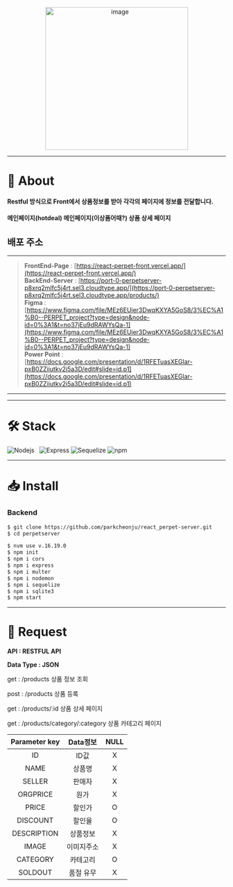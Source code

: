 <div align="center">
<img width="329" alt="image" src="https://user-images.githubusercontent.com/117795271/228409021-d39db6a9-7b40-4630-b779-5739818d0102.svg">
</div>

---

# 📌 About

#### Restful 방식으로 Front에서 상품정보를 받아 각각의 페이지에 정보를 전달합니다.

**메인페이지(hotdeal)
메인페이지(이상품어때?)
상품 상세 페이지**

## 배포 주소
---

> **FrontEnd-Page** : [https://react-perpet-front.vercel.app/](https://react-perpet-front.vercel.app/)<br> **BackEnd-Server** : [https://port-0-perpetserver-p8xrq2mlfc5j4rt.sel3.cloudtype.app/](https://port-0-perpetserver-p8xrq2mlfc5j4rt.sel3.cloudtype.app/products/)<br> **Figma** : [https://www.figma.com/file/MEz6EUier3DwqKXYA5GoS8/3%EC%A1%B0--PERPET_project?type=design&node-id=0%3A1&t=no37jEu9dRAWYsQa-1](https://www.figma.com/file/MEz6EUier3DwqKXYA5GoS8/3%EC%A1%B0--PERPET_project?type=design&node-id=0%3A1&t=no37jEu9dRAWYsQa-1)<br> **Power Point** : [https://docs.google.com/presentation/d/1RFETuasXEGlar-pxB0ZZiiutkv2i5a3D/edit#slide=id.p1](https://docs.google.com/presentation/d/1RFETuasXEGlar-pxB0ZZiiutkv2i5a3D/edit#slide=id.p1)<br>

---

---

# 🛠 Stack

![Nodejs][node-image]&nbsp;&nbsp;&nbsp;![Express][express-image] ![Sequelize][sequelize-image] ![npm](https://img.shields.io/badge/npm-CB3837?style=for-the-badge&logo=npm&logoColor=white)

---

# 📥 Install

### Backend

```bash
$ git clone https://github.com/parkcheonju/react_perpet-server.git
$ cd perpetserver
```

```bash
$ nvm use v.16.19.0
$ npm init
$ npm i cors
$ npm i express
$ npm i multer
$ npm i nodemon
$ npm i sequelize
$ npm i sqlite3
$ npm start
```

---

# **🙏 Request**

**API : RESTFUL API**

**Data Type : JSON**

get : /products 상품 정보 조회

post : /products 상품 등록

get : /products/:id 상품 상세 페이지

get : /products/category/:category 상품 카테고리 페이지

| Parameter key |  Data정보  | NULL |
| :-----------: | :--------: | :--: |
|      ID       |    ID값    |  X   |
|     NAME      |   상품명   |  X   |
|    SELLER     |   판매자   |  X   |
|   ORGPRICE    |    원가    |  X   |
|     PRICE     |   할인가   |  O   |
|   DISCOUNT    |   할인율   |  O   |
|  DESCRIPTION  |  상품정보  |  X   |
|     IMAGE     | 이미지주소 |  X   |
|   CATEGORY    |  카테고리  |  O   |
|    SOLDOUT    | 품절 유무  |  X   |

[express-image]: https://img.shields.io/badge/express-000000?style=for-the-badge&logo=express&logoColor=white
[pwa-image]: https://img.shields.io/badge/pwa-6109AC?style=for-the-badge&logo=pwa&logoColor=white
[sequelize-image]: https://img.shields.io/badge/sequelize-52B0E7?style=for-the-badge&logo=sequelize&logoColor=white
[node-image]: https://img.shields.io/badge/node.js-339933?style=for-the-badge&logo=Node.js&logoColor=white
[npm-image]: https://img.shields.io/badge/npm-CB3837?style=for-the-badge&logo=npm&logoColor=white
